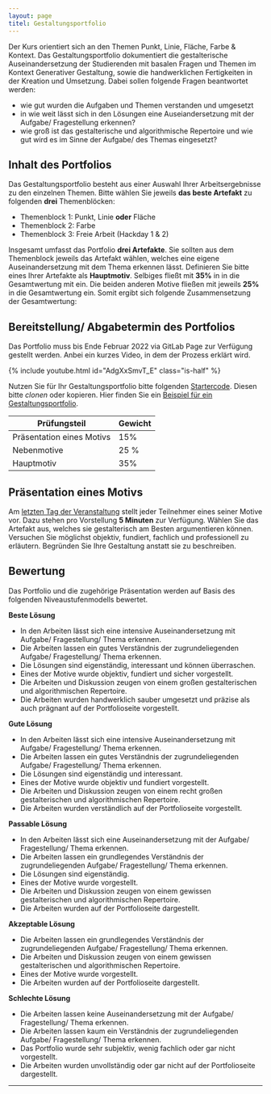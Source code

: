 ```yaml
---
layout: page
titel: Gestaltungsportfolio
---
```


Der Kurs orientiert sich an den Themen Punkt, Linie, Fläche, Farbe & Kontext. Das Gestaltungsportfolio dokumentiert die gestalterische Auseinandersetzung der Studierenden mit basalen Fragen und Themen im Kontext Generativer Gestaltung, sowie die handwerklichen Fertigkeiten in der Kreation und Umsetzung. Dabei sollen folgende Fragen beantwortet werden:

- wie gut wurden die Aufgaben und Themen verstanden und umgesetzt
- in wie weit lässt sich in den Lösungen eine Auseiandersetzung mit der Aufgabe/ Fragestellung erkennen?
- wie groß ist das gestalterische und algorithmische Repertoire und wie gut wird es im Sinne der Aufgabe/ des Themas eingesetzt?

## Inhalt des Portfolios

Das Gestaltungsportfolio besteht aus einer Auswahl Ihrer Arbeitsergebnisse zu den einzelnen Themen. Bitte wählen Sie jeweils **das beste Artefakt** zu folgenden **drei** Themenblöcken:

- Themenblock 1: Punkt, Linie **oder** Fläche
- Themenblock 2: Farbe 
- Themenblock 3: Freie Arbeit (Hackday 1 & 2)

Insgesamt umfasst das Portfolio **drei Artefakte**. Sie sollten aus dem Themenblock jeweils das Artefakt wählen, welches eine eigene Auseinandersetzung mit dem Thema erkennen lässt. Definieren Sie bitte eines Ihrer Artefakte als **Hauptmotiv**. Selbiges fließt mit **35%** in in die Gesamtwertung mit ein. Die beiden anderen Motive fließen mit jeweils **25%** in die Gesamtwertung ein. Somit ergibt sich folgende Zusammensetzung der Gesamtwertung:



## Bereitstellung/ Abgabetermin des Portfolios
Das Portfolio muss bis Ende Februar 2022 via GitLab Page zur Verfügung gestellt werden. Anbei ein kurzes Video, in dem der Prozess erklärt wird.

{% include youtube.html id="AdgXxSmvT_E" class="is-half" %}

Nutzen Sie für Ihr Gestaltungsportfolio bitte folgenden [Startercode](https://git.coco.study/students/ws2223/df12-generative-gestaltung/startercode-gestaltungsportfolio-ws202223). Diesen bitte *clonen* oder kopieren. Hier finden Sie ein [Beispiel für ein Gestaltungsportfolio](https://cnoss.pages.coco.study/startercode-gestaltungsportfolio-ws202122/). 

| Prüfungsteil | Gewicht |
| ------------- |:-------------|
| Präsentation eines Motivs      | 15% |
| Nebenmotive    | 25 % |
| Hauptmotiv | 35% |



## Präsentation eines Motivs

Am [letzten Tag der Veranstaltung](/generative-gestaltung/lehrveranstaltungen/014-pruefung/) stellt jeder Teilnehmer eines seiner Motive vor. Dazu stehen pro Vorstellung **5 Minuten** zur Verfügung. Wählen Sie das Artefakt aus, welches sie gestalterisch am Besten argumentieren können. Versuchen Sie möglichst objektiv, fundiert, fachlich und professionell zu erläutern. Begründen Sie Ihre Gestaltung anstatt sie zu beschreiben.

## Bewertung

Das Portfolio und die zugehörige Präsentation werden auf Basis des folgenden Niveaustufenmodells bewertet.

**Beste Lösung**
- In den Arbeiten lässt sich eine intensive Auseinandersetzung mit Aufgabe/ Fragestellung/ Thema erkennen.
- Die Arbeiten lassen ein gutes Verständnis der zugrundeliegenden Aufgabe/ Fragestellung/ Thema erkennen.
- Die Lösungen sind eigenständig, interessant und können überraschen.
- Eines der Motive wurde objektiv, fundiert und sicher vorgestellt.
- Die Arbeiten und Diskussion zeugen von einem großen gestalterischen und algorithmischen Repertoire.
- Die Arbeiten wurden handwerklich sauber umgesetzt und präzise als auch prägnant auf der Portfolioseite vorgestellt.

**Gute Lösung**
- In den Arbeiten lässt sich eine intensive Auseinandersetzung mit Aufgabe/ Fragestellung/ Thema erkennen.
- Die Arbeiten lassen ein gutes Verständnis der zugrundeliegenden Aufgabe/ Fragestellung/ Thema erkennen.
- Die Lösungen sind eigenständig und interessant.
- Eines der Motive wurde objektiv und fundiert vorgestellt.
- Die Arbeiten und Diskussion zeugen von einem recht großen gestalterischen und algorithmischen Repertoire.
- Die Arbeiten wurden verständlich auf der Portfolioseite vorgestellt.

**Passable Lösung**
- In den Arbeiten lässt sich eine Auseinandersetzung mit der Aufgabe/ Fragestellung/ Thema erkennen.
- Die Arbeiten lassen ein grundlegendes Verständnis der zugrundeliegenden Aufgabe/ Fragestellung/ Thema erkennen.
- Die Lösungen sind eigenständig.
- Eines der Motive wurde vorgestellt.
- Die Arbeiten und Diskussion zeugen von einem gewissen gestalterischen und algorithmischen Repertoire.
- Die Arbeiten wurden auf der Portfolioseite dargestellt.

**Akzeptable Lösung**
- Die Arbeiten lassen ein grundlegendes Verständnis der zugrundeliegenden Aufgabe/ Fragestellung/ Thema erkennen.
- Die Arbeiten und Diskussion zeugen von einem gewissen gestalterischen und algorithmischen Repertoire.
- Eines der Motive wurde vorgestellt.
- Die Arbeiten wurden auf der Portfolioseite dargestellt.

**Schlechte Lösung**
- Die Arbeiten lassen keine Auseinandersetzung mit der Aufgabe/ Fragestellung/ Thema erkennen.
- Die Arbeiten lassen kaum ein Verständnis der zugrundeliegenden Aufgabe/ Fragestellung/ Thema erkennen.
- Das Portfolio wurde sehr subjektiv, wenig fachlich oder gar nicht vorgestellt.
- Die Arbeiten wurden unvollständig oder gar nicht auf der Portfolioseite dargestellt.

--- 
